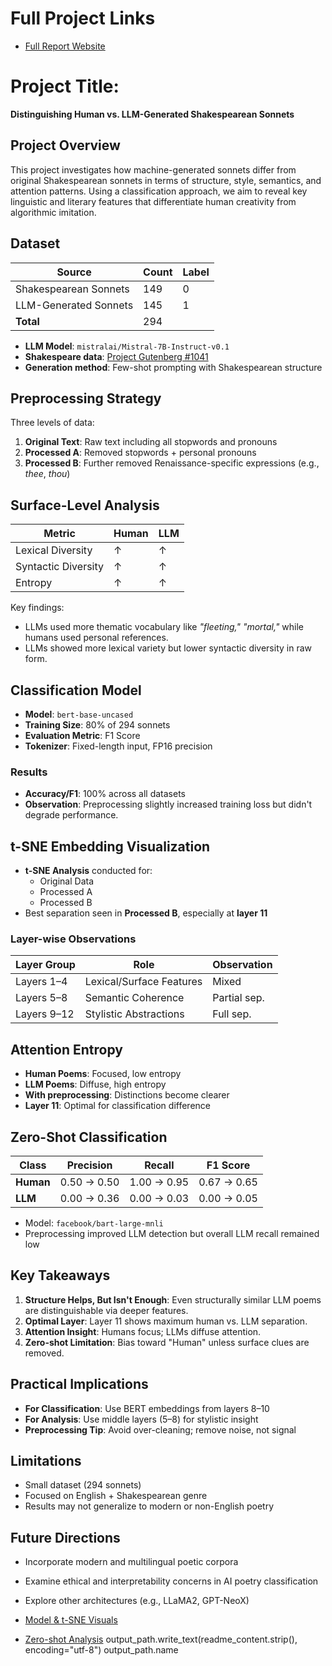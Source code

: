 # Full Project Links

-  [Full Report Website](https://kang88kang88.wixsite.com/dh205kjy)
  
# Project Title:  
**Distinguishing Human vs. LLM-Generated Shakespearean Sonnets**

## Project Overview  
This project investigates how machine-generated sonnets differ from original Shakespearean sonnets in terms of structure, style, semantics, and attention patterns. Using a classification approach, we aim to reveal key linguistic and literary features that differentiate human creativity from algorithmic imitation.

## Dataset

| Source                 | Count | Label |
|------------------------|-------|-------|
| Shakespearean Sonnets | 149   | 0     |
| LLM-Generated Sonnets | 145   | 1     |
| **Total**              | 294   |       |

- **LLM Model**: `mistralai/Mistral-7B-Instruct-v0.1`
- **Shakespeare data**: [Project Gutenberg #1041](https://www.gutenberg.org/ebooks/1041)
- **Generation method**: Few-shot prompting with Shakespearean structure

## Preprocessing Strategy

Three levels of data:
1. **Original Text**: Raw text including all stopwords and pronouns
2. **Processed A**: Removed stopwords + personal pronouns
3. **Processed B**: Further removed Renaissance-specific expressions (e.g., *thee*, *thou*)

## Surface-Level Analysis

| Metric               | Human | LLM   |
|----------------------|-------|-------|
| Lexical Diversity    | ↑     | ↑     |
| Syntactic Diversity  | ↑     | ↑     |
| Entropy              | ↑     | ↑     |

Key findings:
- LLMs used more thematic vocabulary like *"fleeting," "mortal,"* while humans used personal references.
- LLMs showed more lexical variety but lower syntactic diversity in raw form.

## Classification Model

- **Model**: `bert-base-uncased`
- **Training Size**: 80% of 294 sonnets
- **Evaluation Metric**: F1 Score
- **Tokenizer**: Fixed-length input, FP16 precision

### Results
- **Accuracy/F1**: 100% across all datasets
- **Observation**: Preprocessing slightly increased training loss but didn't degrade performance.

## t-SNE Embedding Visualization

- **t-SNE Analysis** conducted for:
  - Original Data
  - Processed A
  - Processed B
- Best separation seen in **Processed B**, especially at **layer 11**

### Layer-wise Observations

| Layer Group  | Role                                 | Observation |
|--------------|--------------------------------------|-------------|
| Layers 1–4   | Lexical/Surface Features             | Mixed       |
| Layers 5–8   | Semantic Coherence                   | Partial sep.|
| Layers 9–12  | Stylistic Abstractions               | Full sep.   |

## Attention Entropy

- **Human Poems**: Focused, low entropy
- **LLM Poems**: Diffuse, high entropy
- **With preprocessing**: Distinctions become clearer
- **Layer 11**: Optimal for classification difference

## Zero-Shot Classification

| Class      | Precision | Recall | F1 Score |
|------------|-----------|--------|----------|
| **Human**  | 0.50 → 0.50 | 1.00 → 0.95 | 0.67 → 0.65 |
| **LLM**    | 0.00 → 0.36 | 0.00 → 0.03 | 0.00 → 0.05 |

- Model: `facebook/bart-large-mnli`
- Preprocessing improved LLM detection but overall LLM recall remained low

## Key Takeaways

1. **Structure Helps, But Isn't Enough**: Even structurally similar LLM poems are distinguishable via deeper features.
2. **Optimal Layer**: Layer 11 shows maximum human vs. LLM separation.
3. **Attention Insight**: Humans focus; LLMs diffuse attention.
4. **Zero-shot Limitation**: Bias toward "Human" unless surface clues are removed.

##  Practical Implications

- **For Classification**: Use BERT embeddings from layers 8–10
- **For Analysis**: Use middle layers (5–8) for stylistic insight
- **Preprocessing Tip**: Avoid over-cleaning; remove noise, not signal

##  Limitations

- Small dataset (294 sonnets)
- Focused on English + Shakespearean genre
- Results may not generalize to modern or non-English poetry

## Future Directions

- Incorporate modern and multilingual poetic corpora
- Examine ethical and interpretability concerns in AI poetry classification
- Explore other architectures (e.g., LLaMA2, GPT-NeoX)


-  [Model & t-SNE Visuals](https://kang88kang88.wixsite.com/dh205kjy/enbedding)
-  [Zero-shot Analysis](https://kang88kang88.wixsite.com/dh205kjy/zreoshot)
output_path.write_text(readme_content.strip(), encoding="utf-8")
output_path.name
